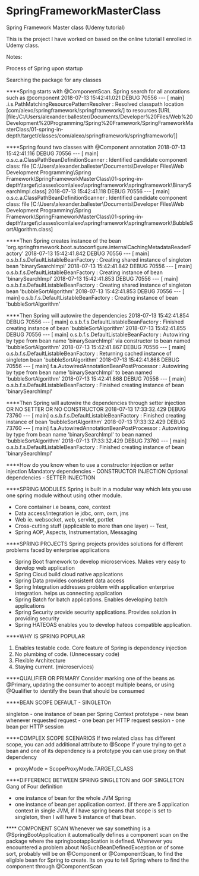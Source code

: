# SpringFrameworkMasterClass
Spring Framework Master class (Udemy tutorial)

This is the project I have worked on based on the online tutorial I enrolled in Udemy class.

Notes:

Process of Spring upon startup

Searching the package for any classes 

****Spring starts with @ComponentScan. Spring search for all anotations such as @component
2018-07-13 15:42:41.021 DEBUG 70556 --- [           main] .i.s.PathMatchingResourcePatternResolver : Resolved classpath location [com/alexo/springframework/springframework/] to resources [URL [file:/C:/Users/alexander.ballester/Documents/Developer%20Files/Web%20Development%20Programming/Spring%20Framework/SpringFrameworkMasterClass/01-spring-in-depth/target/classes/com/alexo/springframework/springframework/]]


****Spring found two classes with @Component annotation
2018-07-13 15:42:41.116 DEBUG 70556 --- [           main] o.s.c.a.ClassPathBeanDefinitionScanner   : Identified candidate component class: file [C:\Users\alexander.ballester\Documents\Developer Files\Web Development Programming\Spring Framework\SpringFrameworkMasterClass\01-spring-in-depth\target\classes\com\alexo\springframework\springframework\BinarySearchImpl.class]
2018-07-13 15:42:41.118 DEBUG 70556 --- [           main] o.s.c.a.ClassPathBeanDefinitionScanner   : Identified candidate component class: file [C:\Users\alexander.ballester\Documents\Developer Files\Web Development Programming\Spring Framework\SpringFrameworkMasterClass\01-spring-in-depth\target\classes\com\alexo\springframework\springframework\BubbleSortAlgorithm.class]

****Then Spring creates instance of the bean
'org.springframework.boot.autoconfigure.internalCachingMetadataReaderFactory'
2018-07-13 15:42:41.842 DEBUG 70556 --- [           main] o.s.b.f.s.DefaultListableBeanFactory     : Creating shared instance of singleton bean 'binarySearchImpl'
2018-07-13 15:42:41.842 DEBUG 70556 --- [           main] o.s.b.f.s.DefaultListableBeanFactory     : Creating instance of bean 'binarySearchImpl'
2018-07-13 15:42:41.853 DEBUG 70556 --- [           main] o.s.b.f.s.DefaultListableBeanFactory     : Creating shared instance of singleton bean 'bubbleSortAlgorithm'
2018-07-13 15:42:41.853 DEBUG 70556 --- [           main] o.s.b.f.s.DefaultListableBeanFactory     : Creating instance of bean 'bubbleSortAlgorithm'


****Then Spring will autowire the dependencies
2018-07-13 15:42:41.854 DEBUG 70556 --- [           main] o.s.b.f.s.DefaultListableBeanFactory     : Finished creating instance of bean 'bubbleSortAlgorithm'
2018-07-13 15:42:41.855 DEBUG 70556 --- [           main] o.s.b.f.s.DefaultListableBeanFactory     : Autowiring by type from bean name 'binarySearchImpl' via constructor to bean named 'bubbleSortAlgorithm'
2018-07-13 15:42:41.867 DEBUG 70556 --- [           main] o.s.b.f.s.DefaultListableBeanFactory     : Returning cached instance of singleton bean 'bubbleSortAlgorithm'
2018-07-13 15:42:41.868 DEBUG 70556 --- [           main] f.a.AutowiredAnnotationBeanPostProcessor : Autowiring by type from bean name 'binarySearchImpl' to bean named 'bubbleSortAlgorithm'
2018-07-13 15:42:41.868 DEBUG 70556 --- [           main] o.s.b.f.s.DefaultListableBeanFactory     : Finished creating instance of bean 'binarySearchImpl'


****Then Spring will autowire the dependencies through setter injection OR NO SETTER OR NO CONSTRUCTOR
2018-07-13 17:33:32.429 DEBUG 73760 --- [           main] o.s.b.f.s.DefaultListableBeanFactory     : Finished creating instance of bean 'bubbleSortAlgorithm'
2018-07-13 17:33:32.429 DEBUG 73760 --- [           main] f.a.AutowiredAnnotationBeanPostProcessor : Autowiring by type from bean name 'binarySearchImpl' to bean named 'bubbleSortAlgorithm'
2018-07-13 17:33:32.429 DEBUG 73760 --- [           main] o.s.b.f.s.DefaultListableBeanFactory     : Finished creating instance of bean 'binarySearchImpl'


****How do you know when to use a constructor injection or setter injection 
Mandatory dependencies - CONSTRUCTOR INJECTION
Optional dependencies - SETTER INJECTION


****SPRING MODULES
Spring is built in a modular way which lets you use one spring module without using other module.
- Core container i.e beans, core, context
- Data access/integration ie jdbc, orm, oxm, jms
- Web ie. websocket, web, servlet, portlet
- Cross-cutting stuff (applicable to more than one layer)
-- Test, 
- Spring AOP, Aspects, Instrumentation, Messaging

****SPRING PROJECTS
Spring projects provides solutions for different problems faced by enterprise applications
- Spring Boot framework to develop microservices. Makes very easy to develop web application
- Spring Cloud build cloud native applications
- Spring Data provides consistent data access
- Spring Integration addresses problem with application enterprise integration. helps us connecting application
- Spring Batch for batch applications. Enables developing batch applications
- Spring Security provide security applications. Provides solution in providing security 
- Spring HATEOAS enables you to develop hateos compatible application.

****WHY IS SPRING POPULAR
1. Enables testable code. Core feature of Spring is dependency injection
2. No plumbing of code. (Unnecessary code)
3. Flexible Architecture
4. Staying current. (microservices)

****QUALIFIER OR PRIMARY
Consider marking one of the beans as @Primary, updating the consumer to accept multiple beans, or using @Qualifier to identify the bean that should be consumed

****BEAN SCOPE
DEFAULT - SINGLETOn

singleton - one instance of bean per Spring Context
prototype - new bean whenever requested
request - one bean per HTTP request
session - one bean per HTTP session

****COMPLEX SCOPE SCENARIOS
If two related class has different scope, you can add additional attribute to @Scope
If youre trying to get a bean and one of its dependency is a prototype you can use proxy on that dependency 
- proxyMode = ScopeProxyMode.TARGET_CLASS

****DIFFERENCE BETWEEN SPRING SINGLETON and GOF SINGLETON
Gang of Four definition
- one instance of bean for the whole JVM
Spring
- one instance of bean per application context. (if there are 5 application context in single JVM, if I have spring beans that scope is set to singleton, then I will have 5 instance of that bean.


**** COMPONENT SCAN
Whenever we say something is a @SpringBootApplication it automatically defines a component scan on the package where the springbootapplication is defined.
Whenever you encountered a problem about NoSuchBeanDefinedException or of some sort, probably will be on @Component or @ComponentScan, to find the eligible
bean for Spring to create. Its on you to tell Spring where to find the component through @ComponentScan
